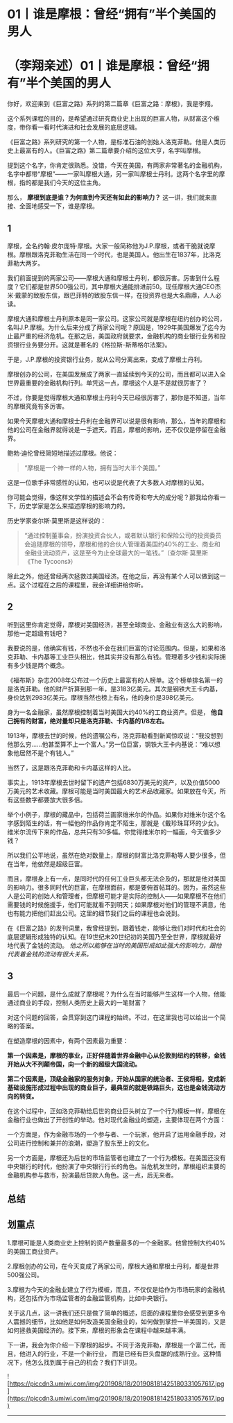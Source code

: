 # 01丨谁是摩根：曾经“拥有”半个美国的男人

# （李翔亲述）01丨谁是摩根：曾经“拥有”半个美国的男人

你好，欢迎来到《巨富之路》系列的第二篇章《巨富之路：摩根》，我是李翔。

这个系列课程的目的，是希望通过研究商业史上出现的巨富人物，从财富这个维度，带你看一看时代演进和社会发展的底层逻辑。

《巨富之路》系列研究的第一个人物，是标准石油的创始人洛克菲勒。他是人类历史上最富有的人。《巨富之路》第二篇章要介绍的这位大亨，名字叫摩根。

提到这个名字，你肯定很熟悉。没错，今天在美国，有两家非常著名的金融机构，名字中都带“摩根”——一家叫摩根大通，另一家叫摩根士丹利。这两个名字里的摩根，指的都是我们今天的这位主角。

那么， **摩根到底是谁？为何直到今天还有如此的影响力？** 这一讲，我们就来直接、全面地感受一下，谁是摩根。

## 1

摩根，全名约翰·皮尔庞特·摩根。大家一般简称他为J.P.摩根，或者干脆就说摩根。摩根跟洛克菲勒生活在同一个时代，也是美国人。他出生在1837年，比洛克菲勒大两岁。

我们前面提到的两家公司——摩根大通和摩根士丹利，都很厉害。厉害到什么程度？它们都是世界500强公司，其中摩根大通能排进前50。现任摩根大通CEO杰米·戴蒙的致股东信，跟巴菲特的致股东信一样，在投资界也是大名鼎鼎，人人必读。

摩根大通和摩根士丹利原本是同一家公司。这家公司就是摩根在纽约创办的公司，名叫J.P.摩根。为什么后来分成了两家公司呢？原因是，1929年美国爆发了迄今为止最严重的经济危机。在那之后，美国政府就要求，金融机构的商业银行业务和投资银行业务要分开。这就是著名的《格拉斯-斯蒂格尔法案》。

于是，J.P.摩根的投资银行业务，就从公司分离出来，变成了摩根士丹利。

摩根创办的公司，在美国发展成了两家一直延续到今天的公司，而且都可以进入全世界最重要的金融机构行列。单凭这一点，摩根这个人是不是就很厉害了？

不过，你要是觉得摩根大通和摩根士丹利今天已经很厉害了，那你是不知道，当年的摩根究竟有多厉害。

如果今天摩根大通和摩根士丹利在金融界可以说是很有影响，那么，当年的摩根和他的公司在金融界就得说是一手遮天。而且，摩根的影响，还不仅仅是停留在金融界。

鲍勃·迪伦曾经简短地描述过摩根。他说：

> “摩根是一个神一样的人物，拥有当时大半个美国。”

这是一位歌手非常感性的认知，也可以说是代表了大多数人对摩根的认知。

你可能会觉得，像这样文学性的描述会不会有传奇和夸大的成分呢？那我给你看一下，历史学家是怎么来描述摩根的影响力的。

历史学家查尔斯·莫里斯是这样说的：

> “通过控制董事会，扮演投资合伙人，或者默认银行和保险公司的投资委员会追随摩根的领导，摩根和他的合伙人管理着美国约40%的工业、商业和金融业流动资产，这是至今为止全球最大的一笔钱。”（查尔斯·莫里斯 《The Tycoons》）

除此之外，他还曾经两次拯救过美国经济。在他之后，再没有某个人可以做到这一点。这个过程在之后的课程里，我会详细讲给你听。

## 2

听到这里你肯定觉得，摩根对美国经济，甚至全球商业、金融业有这么大的影响，那他一定超级有钱吧？

我要说的是，他确实有钱，不然也不会在我们巨富的讨论范围内。但是，如果和洛克菲勒、卡内基等工业巨头相比，他其实并没有那么有钱。管理着多少钱和实际拥有多少钱是两个概念。

《福布斯》杂志2008年公布过一个历史上最富有的人榜单。这个榜单排名第一的是洛克菲勒。他的财产折算到那一年，是3183亿美元。其次是钢铁大王卡内基，身价达到2983亿美元。摩根当然也榜上有名，他的身价是398亿美元。

身为一名金融家，虽然摩根控制着当时美国大约40%的工商业资产。但是， **他自己拥有的财富，绝对量却只是洛克菲勒、卡内基的1/8左右。**

1913年，摩根去世的时候，他的遗嘱公布，洛克菲勒看到新闻惊叹说：“我没想到他那么穷……他甚至算不上一个富人。”另一位巨富，钢铁大王卡内基说：“难以想象他居然不是个有钱人。”

当然了，这是跟洛克菲勒和卡内基这样的人比。

事实上，1913年摩根去世时留下的遗产包括6830万美元的资产，以及价值5000万美元的艺术收藏。摩根可能是当时美国最大的艺术品收藏家。如果放在今天，所有这些数字都要放大很多倍。

举个小例子，摩根的藏品中，包括荷兰画家维米尔的作品。如果你对维米尔这个名字感到陌生的话，有一幅他的作品你肯定不陌生，那就是《戴珍珠耳环的少女》。维米尔流传下来的作品，总共只有30多幅。你觉得维米尔的一幅画，今天值多少钱？

所以我们公平地说，虽然在绝对数量上，摩根的财富比洛克菲勒等人要少很多，但在当年，他依然是超级巨富。

而且，摩根身上有一点，是同时代的任何工业巨头都无法企及的，那就是他对美国的影响力。很多同时代的巨富，在摩根面前，都是要俯首帖耳的。因为，虽然这些人是公司的创始人和管理者，但摩根可能才是实际的控制人——如果摩根不在他们需要钱的时候施援手，他们可能就看不到明天；如果摩根对他们的管理不满意，他也有能力把他们赶出公司。这里的细节我们之后的课程也会说到。

在《巨富之路》的发刊词里，我曾经提到，跟着钱走，能够让我们对时代和社会的底层逻辑形成独特的认知。在19世纪末20世纪初的美国乃至全世界，摩根就最好地代表了金钱的流动。 *他之所以能够在当时的美国形成如此强大的影响力，跟他代表着金钱的流动有很大关系。*

## 3

最后一个问题，是什么成就了摩根呢？为什么在当时能够产生这样一个人物，他能通过商业的手段，控制人类历史上最大的一笔财富？

对这个问题的回答，会贯穿到这门课程的始终。不过，在这里我也可以给出一个简略的答案。

在塑造摩根的因素中，有两个因素最为重要：

 **第一个因素是，摩根的事业，正好伴随着世界金融中心从伦敦到纽约的转移，金钱开始从大不列颠帝国，向一个新的超级大国流动。**

 **第二个因素是，顶级金融家的服务对象，开始从国家的统治者、王侯将相，变成新基础设施形成过程中出现的商业巨子，最典型的就是铁路巨头，这也是金钱流动方向的转变。**

在这个过程中，正如洛克菲勒给后世的商业巨头树立了一个行为模板一样，摩根在金融行业也做出了开创性的举动。他对现代金融业的塑造，主要体现在两个方面：

一个方面是，作为金融市场的一个参与者、一个玩家，他开启了运用金融手段，对公司进行控制和兼并的浪潮，塑造了股东至上的文化。

另一个方面是，摩根还为后世的市场监管者也建立了一个行为模板。在美国还没有中央银行的时代，他扮演了中央银行行长的角色。当危机发生时，摩根组织主要的金融机构参与救市，扮演最后贷款人角色。这一点，后无来者。

## 总结

## 划重点

1.摩根可能是人类商业史上控制的资产数量最多的一个金融家。他曾控制大约40%的美国工商业资产。

2.摩根创办的公司，在今天变成了两家公司，摩根大通和摩根士丹利，都是世界500强公司。

3.摩根为今天的金融业建立了行为模板，而且，不仅仅是给作为市场玩家的金融机构，还包括作为市场监管者的金融监管机构，比如中央银行。

关于这几点，这一讲我们还只是做了简单的概述，后面的课程里你会感受到更多令人震撼的细节，比如他是如何改造美国金融业的，如何做到掌控一半美国的，又是如何拯救美国经济的。接下来，摩根的形象会在课程中越来越丰满。

下一讲，我会为你介绍一下摩根的起步。不同于洛克菲勒，摩根是一个富二代，而且，他进入的行业，不是一个新行业， 而是已经有巨头盘踞的成熟行业。这种情况下，他怎么找到属于自己的机会？我们下讲见。

![https://piccdn3.umiwi.com/img/201908/18/201908181425180331057617.jpg](https://piccdn3.umiwi.com/img/201908/18/201908181425180331057617.jpg)

---
